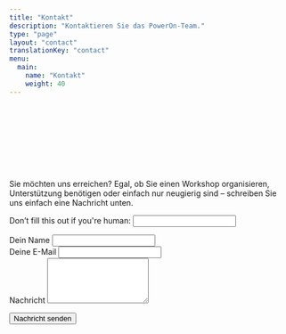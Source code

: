 ```yaml
---
title: "Kontakt"
description: "Kontaktieren Sie das PowerOn-Team."
type: "page"
layout: "contact"
translationKey: "contact"
menu:
  main:
    name: "Kontakt"
    weight: 40
---
```


<div class="container" style="padding-top: 120px; max-width: 800px;">

<p>Sie möchten uns erreichen? Egal, ob Sie einen Workshop organisieren, Unterstützung benötigen oder einfach nur neugierig sind – schreiben Sie uns einfach eine Nachricht unten.</p>

<form name="contact" method="POST" data-netlify="true" netlify-honeypot="bot-field"  action="/de/danke" netlify>
  <input type="hidden" name="form-name" value="contact" />
  <p class="d-none">
    <label>Don’t fill this out if you're human: <input name="bot-field" /></label>
  </p>

  <div class="form-group">
    <label for="name">Dein Name</label>
    <input class="form-control" type="text" name="name" id="name" required />
  </div>

  <div class="form-group">
    <label for="email">Deine E-Mail</label>
    <input class="form-control" type="email" name="email" id="email" required />
  </div>

  <div class="form-group">
    <label for="message">Nachricht</label>
    <textarea class="form-control" name="message" id="message" rows="5" required></textarea>
  </div>

  <button class="btn btn-primary mt-3" type="submit">Nachricht senden</button>
</form>
</div>